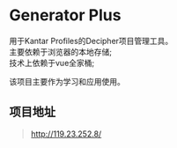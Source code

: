 # Generator Plus
用于Kantar Profiles的Decipher项目管理工具。  
主要依赖于浏览器的本地存储;  
技术上依赖于vue全家桶;  
  
该项目主要作为学习和应用使用。


## 项目地址  
> <http://119.23.252.8/>
